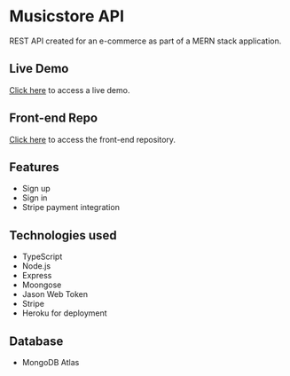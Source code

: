 # Musicstore API
REST API created for an e-commerce as part of a MERN stack application.

## Live Demo
[Click here](https://lucasmorettorodrigues.github.io/musicstore/) to access a live demo.

## Front-end Repo
[Click here](https://github.com/LucasMorettoRodrigues/musicstore) to access the front-end repository.

## Features
- Sign up
- Sign in
- Stripe payment integration

## Technologies used
- TypeScript
- Node.js
- Express
- Moongose
- Jason Web Token
- Stripe
- Heroku for deployment

## Database
- MongoDB Atlas


